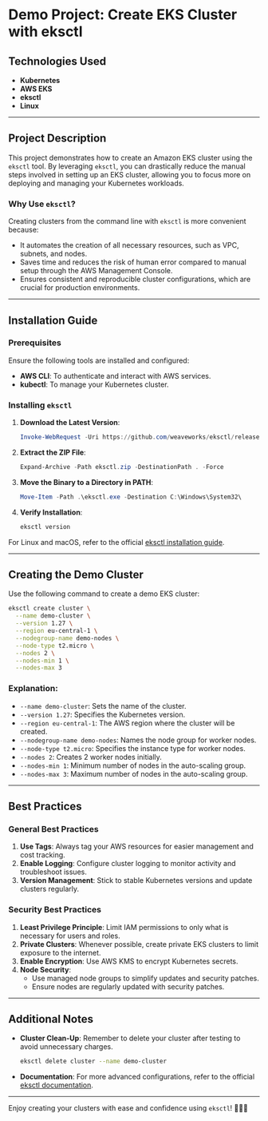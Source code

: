 # Demo Project: Create EKS Cluster with eksctl

## Technologies Used
- **Kubernetes**
- **AWS EKS**
- **eksctl**
- **Linux**

---

## Project Description
This project demonstrates how to create an Amazon EKS cluster using the `eksctl` tool. By leveraging `eksctl`, you can drastically reduce the manual steps involved in setting up an EKS cluster, allowing you to focus more on deploying and managing your Kubernetes workloads.

### Why Use `eksctl`?
Creating clusters from the command line with `eksctl` is more convenient because:
- It automates the creation of all necessary resources, such as VPC, subnets, and nodes.
- Saves time and reduces the risk of human error compared to manual setup through the AWS Management Console.
- Ensures consistent and reproducible cluster configurations, which are crucial for production environments.

---

## Installation Guide

### Prerequisites
Ensure the following tools are installed and configured:
- **AWS CLI**: To authenticate and interact with AWS services.
- **kubectl**: To manage your Kubernetes cluster.

### Installing `eksctl`
1. **Download the Latest Version**:
   ```powershell
   Invoke-WebRequest -Uri https://github.com/weaveworks/eksctl/releases/latest/download/eksctl_Windows_amd64.zip -OutFile eksctl.zip
   ```

2. **Extract the ZIP File**:
   ```powershell
   Expand-Archive -Path eksctl.zip -DestinationPath . -Force
   ```

3. **Move the Binary to a Directory in PATH**:
   ```powershell
   Move-Item -Path .\eksctl.exe -Destination C:\Windows\System32\
   ```

4. **Verify Installation**:
   ```powershell
   eksctl version
   ```

For Linux and macOS, refer to the official [eksctl installation guide](https://eksctl.io/). 

---

## Creating the Demo Cluster
Use the following command to create a demo EKS cluster:

```bash
eksctl create cluster \
  --name demo-cluster \
  --version 1.27 \
  --region eu-central-1 \
  --nodegroup-name demo-nodes \
  --node-type t2.micro \
  --nodes 2 \
  --nodes-min 1 \
  --nodes-max 3
```

### Explanation:
- `--name demo-cluster`: Sets the name of the cluster.
- `--version 1.27`: Specifies the Kubernetes version.
- `--region eu-central-1`: The AWS region where the cluster will be created.
- `--nodegroup-name demo-nodes`: Names the node group for worker nodes.
- `--node-type t2.micro`: Specifies the instance type for worker nodes.
- `--nodes 2`: Creates 2 worker nodes initially.
- `--nodes-min 1`: Minimum number of nodes in the auto-scaling group.
- `--nodes-max 3`: Maximum number of nodes in the auto-scaling group.

---

## Best Practices

### General Best Practices
1. **Use Tags**:
   Always tag your AWS resources for easier management and cost tracking.
2. **Enable Logging**:
   Configure cluster logging to monitor activity and troubleshoot issues.
3. **Version Management**:
   Stick to stable Kubernetes versions and update clusters regularly.

### Security Best Practices
1. **Least Privilege Principle**:
   Limit IAM permissions to only what is necessary for users and roles.
2. **Private Clusters**:
   Whenever possible, create private EKS clusters to limit exposure to the internet.
3. **Enable Encryption**:
   Use AWS KMS to encrypt Kubernetes secrets.
4. **Node Security**:
   - Use managed node groups to simplify updates and security patches.
   - Ensure nodes are regularly updated with security patches.

---

## Additional Notes
- **Cluster Clean-Up**: Remember to delete your cluster after testing to avoid unnecessary charges.
  ```bash
  eksctl delete cluster --name demo-cluster
  ```
- **Documentation**: For more advanced configurations, refer to the official [eksctl documentation](https://eksctl.io/).

---

Enjoy creating your clusters with ease and confidence using `eksctl`! 🚀🚀🚀
